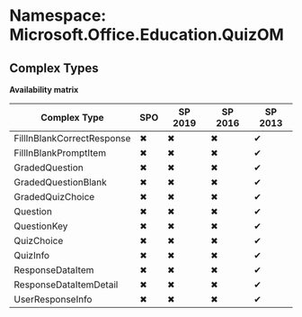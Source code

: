 # Namespace: Microsoft.Office.Education.QuizOM
## Complex Types

**Availability matrix**

Complex Type | SPO | SP 2019 | SP 2016 | SP 2013
----------|-----|---------|---------|--------
FillInBlankCorrectResponse | ✖ | ✖ | ✖ | ✔
FillInBlankPromptItem | ✖ | ✖ | ✖ | ✔
GradedQuestion | ✖ | ✖ | ✖ | ✔
GradedQuestionBlank | ✖ | ✖ | ✖ | ✔
GradedQuizChoice | ✖ | ✖ | ✖ | ✔
Question | ✖ | ✖ | ✖ | ✔
QuestionKey | ✖ | ✖ | ✖ | ✔
QuizChoice | ✖ | ✖ | ✖ | ✔
QuizInfo | ✖ | ✖ | ✖ | ✔
ResponseDataItem | ✖ | ✖ | ✖ | ✔
ResponseDataItemDetail | ✖ | ✖ | ✖ | ✔
UserResponseInfo | ✖ | ✖ | ✖ | ✔
